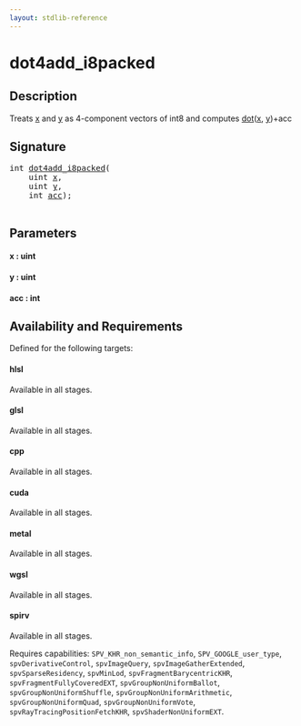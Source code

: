 ```yaml
---
layout: stdlib-reference
---
```


# dot4add\_i8packed

## Description

Treats <span class='code'><a href="dot4add_i8packed.html#decl-x" class="code_param">x</a></span> and <span class='code'><a href="dot4add_i8packed.html#decl-y" class="code_param">y</a></span> as 4-component vectors of <span class='code'>int8</span> and computes <span class='code'><a href=".html">dot</a>(<a href=".html#decl-x" class="code_param">x</a>, <a href=".html#decl-y" class="code_param">y</a>)+acc</span>




## Signature 

<pre>
<span class="code_keyword">int</span> <a href="dot4add_i8packed.html">dot4add_i8packed</a>(
    <span class="code_keyword">uint</span> <a href="dot4add_i8packed.html#decl-x" class="code_param">x</a>,
    <span class="code_keyword">uint</span> <a href="dot4add_i8packed.html#decl-y" class="code_param">y</a>,
    <span class="code_keyword">int</span> <a href="dot4add_i8packed.html#decl-acc" class="code_param">acc</a>);

</pre>

## Parameters

####  <a id="decl-x"></a>x  : uint
####  <a id="decl-y"></a>y  : uint
####  <a id="decl-acc"></a>acc  : int

## Availability and Requirements

Defined for the following targets:

#### hlsl
Available in all stages.

#### glsl
Available in all stages.

#### cpp
Available in all stages.

#### cuda
Available in all stages.

#### metal
Available in all stages.

#### wgsl
Available in all stages.

#### spirv
Available in all stages.

Requires capabilities: `SPV_KHR_non_semantic_info`, `SPV_GOOGLE_user_type`, `spvDerivativeControl`, `spvImageQuery`, `spvImageGatherExtended`, `spvSparseResidency`, `spvMinLod`, `spvFragmentBarycentricKHR`, `spvFragmentFullyCoveredEXT`, `spvGroupNonUniformBallot`, `spvGroupNonUniformShuffle`, `spvGroupNonUniformArithmetic`, `spvGroupNonUniformQuad`, `spvGroupNonUniformVote`, `spvRayTracingPositionFetchKHR`, `spvShaderNonUniformEXT`.


